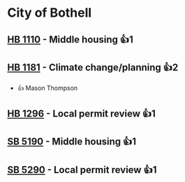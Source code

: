 # City of Bothell

## [HB 1110](/bill/2023-24/hb/1110/) - Middle housing 👍1  

## [HB 1181](/bill/2023-24/hb/1181/) - Climate change/planning 👍2  
* 👍 Mason Thompson

## [HB 1296](/bill/2023-24/hb/1296/) - Local permit review 👍1  

## [SB 5190](/bill/2023-24/sb/5190/) - Middle housing 👍1  

## [SB 5290](/bill/2023-24/sb/5290/) - Local permit review 👍1  
